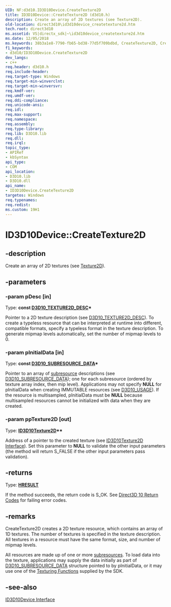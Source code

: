 ```yaml
---
UID: NF:d3d10.ID3D10Device.CreateTexture2D
title: ID3D10Device::CreateTexture2D (d3d10.h)
description: Create an array of 2D textures (see Texture2D).
old-location: direct3d10\id3d10device_createtexture2d.htm
tech.root: direct3d10
ms.assetid: VS|directx_sdk|~\id3d10device_createtexture2d.htm
ms.date: 12/05/2018
ms.keywords: 38b3a1e8-7790-fb65-bd38-77d5f709bdbd, CreateTexture2D, CreateTexture2D method [Direct3D 10], CreateTexture2D method [Direct3D 10],ID3D10Device interface, ID3D10Device interface [Direct3D 10],CreateTexture2D method, ID3D10Device.CreateTexture2D, ID3D10Device::CreateTexture2D, d3d10/ID3D10Device::CreateTexture2D, direct3d10.id3d10device_createtexture2d
f1_keywords:
- d3d10/ID3D10Device.CreateTexture2D
dev_langs:
- c++
req.header: d3d10.h
req.include-header: 
req.target-type: Windows
req.target-min-winverclnt: 
req.target-min-winversvr: 
req.kmdf-ver: 
req.umdf-ver: 
req.ddi-compliance: 
req.unicode-ansi: 
req.idl: 
req.max-support: 
req.namespace: 
req.assembly: 
req.type-library: 
req.lib: D3D10.lib
req.dll: 
req.irql: 
topic_type:
- APIRef
- kbSyntax
api_type:
- COM
api_location:
- D3D10.lib
- D3D10.dll
api_name:
- ID3D10Device.CreateTexture2D
targetos: Windows
req.typenames: 
req.redist: 
ms.custom: 19H1
---
```


# ID3D10Device::CreateTexture2D


## -description


Create an array of 2D textures (see <a href="https://docs.microsoft.com/windows/desktop/direct3d10/d3d10-graphics-programming-guide-resources-types">Texture2D</a>).


## -parameters




### -param pDesc [in]

Type: <b>const <a href="https://docs.microsoft.com/windows/desktop/api/d3d10/ns-d3d10-cd3d10_texture2d_desc">D3D10_TEXTURE2D_DESC</a>*</b>

Pointer to a 2D texture description (see <a href="https://docs.microsoft.com/windows/desktop/api/d3d10/ns-d3d10-cd3d10_texture2d_desc">D3D10_TEXTURE2D_DESC</a>). To create a typeless resource that can be interpreted at runtime into different, compatible formats, specify a typeless format in the texture description. To generate mipmap levels automatically, set the number of mipmap levels to 0.


### -param pInitialData [in]

Type: <b>const <a href="https://docs.microsoft.com/windows/desktop/api/d3d10/ns-d3d10-d3d10_subresource_data">D3D10_SUBRESOURCE_DATA</a>*</b>

Pointer to an array of <a href="https://docs.microsoft.com/windows/desktop/direct3d10/d3d10-graphics-programming-guide-resources-types">subresource</a> descriptions (see <a href="https://docs.microsoft.com/windows/desktop/api/d3d10/ns-d3d10-d3d10_subresource_data">D3D10_SUBRESOURCE_DATA</a>); one for each subresource (ordered by texture array index, then mip level). Applications may not specify <b>NULL</b> for pInitialData when creating IMMUTABLE resources (see <a href="https://docs.microsoft.com/windows/desktop/api/d3d10/ne-d3d10-d3d10_usage">D3D10_USAGE</a>). If the resource is multisampled, pInitialData must be <b>NULL</b> because multisampled resources cannot be initialized with data when they are created.


### -param ppTexture2D [out]

Type: <b><a href="https://docs.microsoft.com/windows/desktop/api/d3d10/nn-d3d10-id3d10texture2d">ID3D10Texture2D</a>**</b>

Address of a pointer to the created texture (see <a href="https://docs.microsoft.com/windows/desktop/api/d3d10/nn-d3d10-id3d10texture2d">ID3D10Texture2D Interface</a>). Set this parameter to <b>NULL</b> to validate the other input parameters (the method will return S_FALSE if the other input parameters pass validation).


## -returns



Type: <b><a href="/windows/win32/com/structure-of-com-error-codes">HRESULT</a></b>

If the method succeeds, the return code is S_OK. See <a href="https://docs.microsoft.com/windows/desktop/direct3d10/d3d10-graphics-reference-returnvalues">Direct3D 10 Return Codes</a> for failing error codes.




## -remarks



CreateTexture2D creates a 2D texture resource, which contains an array of 1D textures. The number of textures is specified in the texture description. All textures in a resource must have the same format, size, and number of mipmap levels.

All resources are made up of one or more <a href="https://docs.microsoft.com/windows/desktop/direct3d10/d3d10-graphics-programming-guide-resources-types">subresources</a>. To load data into the texture, applications may supply the data initially as part of <a href="https://docs.microsoft.com/windows/desktop/api/d3d10/ns-d3d10-d3d10_subresource_data">D3D10_SUBRESOURCE_DATA</a> structure pointed to by pInitialData, or it may use one of the <a href="https://docs.microsoft.com/windows/desktop/direct3d10/d3d10-graphics-reference-d3dx10-functions-texturing">Texturing Functions</a> supplied by the SDK.




## -see-also




<a href="https://docs.microsoft.com/windows/desktop/api/d3d10/nn-d3d10-id3d10device">ID3D10Device Interface</a>
 

 

